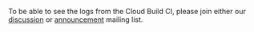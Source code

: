 To be able to see the logs from the Cloud Build CI, please join either
our [discussion](https://groups.google.com/a/tensorflow.org/forum/#!forum/tfjs)
or [announcement](https://groups.google.com/a/tensorflow.org/forum/#!forum/tfjs-announce)
mailing list.
